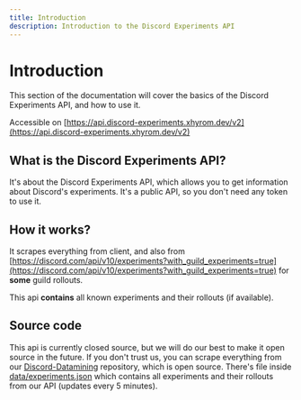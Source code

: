 ```yaml
---
title: Introduction
description: Introduction to the Discord Experiments API
---
```


# Introduction

This section of the documentation will cover the basics of the Discord Experiments API, and how to use it.

Accessible on [https://api.discord-experiments.xhyrom.dev/v2](https://api.discord-experiments.xhyrom.dev/v2)

## What is the Discord Experiments API?

It's about the Discord Experiments API, which allows you to get information about Discord's experiments. It's a public API, so you don't need any token to use it.

## How it works?

It scrapes everything from client, and also from [https://discord.com/api/v10/experiments?with_guild_experiments=true](https://discord.com/api/v10/experiments?with_guild_experiments=true) for **some** guild rollouts.

This api **contains** all known experiments and their rollouts (if available).

## Source code

This api is currently closed source, but we will do our best to make it open source in the future.
If you don't trust us, you can scrape everything from our [Discord-Datamining](https://github.com/xHyroM/discord-datamining) repository, which is open source. There's file inside [data/experiments.json](https://github.com/xHyroM/discord-datamining/blob/master/data/experiments.json) which contains all experiments and their rollouts from our API (updates every 5 minutes).
